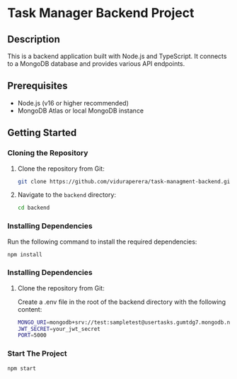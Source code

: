#  Task Manager Backend Project

## Description

This is a backend application built with Node.js and TypeScript. It connects to a MongoDB database and provides various API endpoints.

## Prerequisites

- Node.js (v16 or higher recommended)
- MongoDB Atlas or local MongoDB instance

## Getting Started

### Cloning the Repository

1. Clone the repository from Git:

    ```bash
    git clone https://github.com/viduraperera/task-managment-backend.git
    ```

2. Navigate to the `backend` directory:

    ```bash
    cd backend
    ```

### Installing Dependencies

Run the following command to install the required dependencies:

```bash
npm install
```

### Installing Dependencies

1. Clone the repository from Git:

    Create a .env file in the root of the backend directory with the following content:

    ```bash
    MONGO_URI=mongodb+srv://test:sampletest@usertasks.gumtdg7.mongodb.net/?retryWrites=true&w=majority&appName=UserTasks
    JWT_SECRET=your_jwt_secret
    PORT=5000
    ```

### Start The Project

```bash
npm start
```
